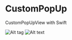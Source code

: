 # CustomPopUp
CustomPopUpView with Swift

![Alt tag](http://i.hizliresim.com/vXQ37A.png "Screnn Shot") ![Alt text](http://i.hizliresim.com/vXQ37A.png "Screnn Shot")

